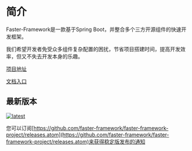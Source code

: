 # 简介

Faster-Framework是一款基于Spring Boot，并整合多个三方开源组件的快速开发框架。

我们希望开发者免受众多组件复杂配置的困扰，节省项目搭建时间，提高开发效率，但又不失去开发本身的乐趣。


[项目地址](https://github.com/faster-framework/faster-framework-project)

[文档入口](https://framework.faster.org.cn/)

## 最新版本

[![latest](https://badgen.net/github/release/faster-framework/faster-framework-project?icon=github)](https://github.com/faster-framework/faster-framework-project/releases/latest)

您可以订阅[https://github.com/faster-framework/faster-framework-project/releases.atom](https://github.com/faster-framework/faster-framework-project/releases.atom)来获得稳定版发布的通知